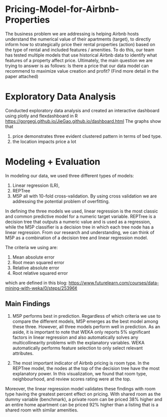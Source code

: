 # Pricing-Model-for-Airbnb-Properties
The business problem we are addressing is helping Airbnb hosts understand the numerical value of their apartments (target), to directly inform how to strategically price their rental properties (action) based on the type of rental and included features / amenities. To do this, our team has tested multiple models that use historical Airbnb data to identify what features of a property affect price. Ultimately, the main question we are trying to answer is as follows: Is there a price that our data model can recommend to maximize value creation and profit? (Find more detail in the paper attached)

# Exploratory Data Analysis

Conducted exploratory data analysis and created an interactive dashboard using plotly and flexdashboard in R
https://gorgegj.github.io/JieGao.github.io/dashboard.html
The graphs show that 
1. price demonstrates three evident clustered pattern in terms of bed type.
2. the location impacts price a lot

# Modeling + Evaluation

In modeling our data, we used three different types of models: 
1. Linear regression (LR),
2. REPTree
3. M5P
all with 10-fold cross-validation. By using cross validation we are addressing the potential problem of overfitting. 

In defining the three models we used, linear regression is the most classic and common predictive model for a numeric target variable. REPTree is a decision tree that outputs a numeric value and is used as a regression, while the M5P classifier is a decision tree in which each tree node has a linear regression. From our research and understanding, we can think of M5P as a combination of a decision tree and linear regression model.

The criteria we using are: 

1. Mean absolute error
2. Root mean squared error
3. Relative absolute error
4. Root relative squared error

which are defined in this blog: https://www.futurelearn.com/courses/data-mining-with-weka/0/steps/25396¢

## Main Findings
1. M5P performs best in prediction. 
Regardless of which criteria we use to compare the different models, M5P emerges as the best model among these three. However, all three models perform well in prediction. As an aside, it is important to note that WEKA only reports 5% significant factors in linear regression and also automatically solves any multicollinearity problems with the explanatory variables. WEKA automatically performs feature selection to only select relevant attributes.

2. The most important indicator of Airbnb pricing is room type.
In the REPTree model, the nodes at the top of the decision tree have the most explanatory power. In this visualization, we found that room type, neighbourhood, and review scores rating were at the top.

Moreover, the linear regression model validates these findings with room type having the greatest percent effect on pricing. With shared room as the dummy variable (benchmark), a private room can be priced 38% higher and an entire home apartment can be priced 92% higher than a listing that is a shared room with similar amenities. 
